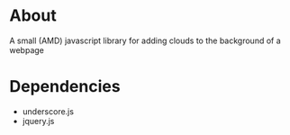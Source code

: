 About
=====

A small (AMD) javascript library for adding clouds to the background
of a webpage

Dependencies
===========

- underscore.js
- jquery.js
